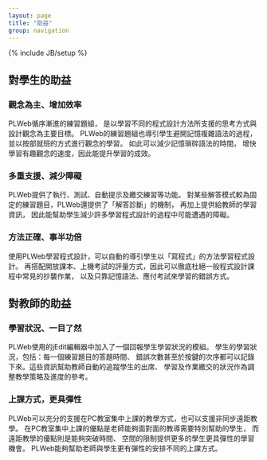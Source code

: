 ```yaml
---
layout: page
title: "助益"
group: navigation
---
```

{% include JB/setup %}

## 對學生的助益

### 觀念為主、增加效率

PLWeb循序漸進的練習題組， 是以學習不同的程式設計方法所支援的思考方式與設計觀念為主要目標。 PLWeb的練習題組也導引學生避開記憶複雜語法的過程， 並以按部就班的方式進行觀念的學習。 如此可以減少記憶瑣碎語法的時間， 增快學習有趣觀念的速度，因此能提升學習的成效。

### 多重支援、減少障礙

PLWeb提供了執行、測試、自動提示及繳交練習等功能。 對某些解答模式較為固定的練習題目，PLWeb還提供了「解答診斷」的機制， 再加上提供給教師的學習資訊， 因此能幫助學生減少許多學習程式設計的過程中可能遭遇的障礙。

### 方法正確、事半功倍

使用PLWeb學習程式設計，可以自動的導引學生以「寫程式」的方法學習程式設計。 再搭配開放課本、上機考試的評量方式，因此可以徹底杜絕一般程式設計課程中常見的抄襲作業， 以及只靠記憶語法、應付考試來學習的錯誤方式。

## 對教師的助益

### 學習狀況、一目了然

PLWeb使用的jEdit編輯器中加入了一個回報學生學習狀況的模組。 學生的學習狀況，包括：每一個練習題目的答題時間、 錯誤次數甚至於按鍵的次序都可以記錄下來。這些資訊幫助教師自動的追蹤學生的出席、 學習及作業繳交的狀況作為調整教學策略及進度的參考。

### 上課方式，更具彈性

PLWeb可以充分的支援在PC教室集中上課的教學方式，也可以支援非同步遠距教學。 在PC教室集中上課的優點是老師能夠面對面的教導需要特別幫助的學生， 而遠距教學的優點則是能夠突破時間、 空間的限制提供更多的學生更具彈性的學習機會。 PLWeb能夠幫助老師與學生更有彈性的安排不同的上課方式。

